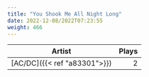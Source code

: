 ```yaml
---
title: "You Shook Me All Night Long"
date: 2022-12-08/2022T07:23:55
weight: 466
---
```




 Artist | Plays 
----- | -----:
[AC/DC]({{< ref "a83301">}}) | 2
